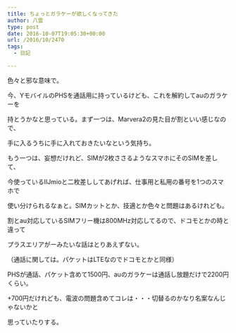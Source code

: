 ```yaml
---
title: ちょっとガラケーが欲しくなってきた
author: 八雲
type: post
date: 2016-10-07T19:05:30+00:00
url: /2016/10/2470
tags:
  - 日記

---
```

色々と邪な意味で。
  
今、YモバイルのPHSを通話用に持っているけども、これを解約してauのガラケーを
  
持とうかなと思っている。まず一つは、Marvera2の見た目が割といい感じなので、
  
手に入るうちに手に入れておきたいなという気持ち。
  
もう一つは、妄想だけれど、SIMが2枚ささるようなスマホにそのSIMを差して、
  
今使っているIIJmioと二枚差ししてあげれば、仕事用と私用の番号を1つのスマホで
  
使い分けられるなぁと。SIMカットとか、技適とか色々と問題はあるけれども。
  
割とau対応しているSIMフリー機は800MHz対応してるので、ドコモとかの時と違って
  
プラスエリアがーみたいな話はとりあえずない。
  
（通話に関しては。パケットはLTEなのでドコモとかと同様）

PHSが通話、パケット含めて1500円、auのガラケーは通話し放題だけで2200円くらい。
  
+700円だけれども、電波の問題含めてコレは・・・切替るのかなり名案なんじゃないかと
  
思っていたりする。
